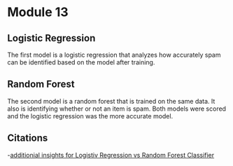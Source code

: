 # Module 13 

## Logistic Regression

The first model is a logistic regression that analyzes how accurately spam can be identified based on 
the model after training. 

## Random Forest

The second model is a random forest that is trained on the same data. It also is identifying whether 
or not an item is spam. Both models were scored and the logistic regression was the more accurate model. 


## Citations

-[additionial insights for Logistiv Regression vs Random Forest Classifier](https://www.geeksforgeeks.org/logistic-regression-vs-random-forest-classifier/)
